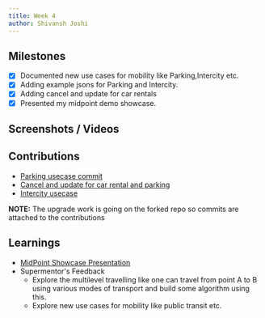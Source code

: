 ```yaml
---
title: Week 4
author: Shivansh Joshi
---
```


## Milestones
- [X] Documented new use cases for mobility like Parking,Intercity etc.
- [X] Adding example jsons for Parking and Intercity.
- [X] Adding cancel and update for car rentals 
- [X] Presented my midpoint demo showcase.

## Screenshots / Videos 

## Contributions
- [Parking usecase commit](https://github.com/beckn/mobility/commit/ccedb7dd06271b41d662eefcaeb1978fef255cb4)
- [Cancel and update for car rental and parking](https://github.com/beckn/mobility/commit/1aa2a664be984aeec77edeea15dd4885c546d782)
- [Intercity usecase](https://github.com/beckn/mobility/commit/95049b722015fb29657b002830861d80a6cc817a)

**NOTE:** The upgrade work is going on the forked repo so commits are attached to the contributions
## Learnings
- [MidPoint Showcase Presentation](https://www.canva.com/design/DAFpVnN2DmI/O0lottm4csiHh6rMiafxYA/edit?utm_content=DAFpVnN2DmI&utm_campaign=designshare&utm_medium=link2&utm_source=sharebutton)
- Supermentor's Feedback
    - Explore the multilevel travelling like one can travel from point A to B using various modes of transport and build some algorithm using this.
    - Explore new use cases for mobility like public transit etc.